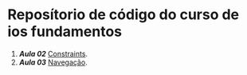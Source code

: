 # Reposítorio de código do curso de ios fundamentos


1. ***Aula 02*** [Constraints](https://github.com/jacksonsmith/student_app_02).
1. ***Aula 03*** [Navegação](https://github.com/jacksonsmith/aulas_ios_fundamentos_03).
